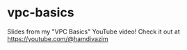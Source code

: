 # vpc-basics
Slides from my "VPC Basics" YouTube video! Check it out at https://youtube.com/@hamdivazim
